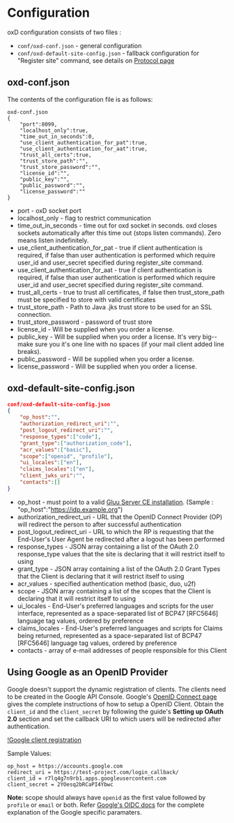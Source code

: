 # Configuration

oxD configuration consists of two files :

* `conf/oxd-conf.json` - general configuration
* `conf/oxd-default-site-config.json` - fallback configuration for "Register site" command, see details on 
[Protocol page](https://oxd.gluu.org/docs/oxdserver/)

## oxd-conf.json

The contents of the configuration file is as follows:

```
oxd-conf.json
{
    "port":8099,
    "localhost_only":true,
    "time_out_in_seconds":0,
    "use_client_authentication_for_pat":true,
    "use_client_authentication_for_aat":true,
    "trust_all_certs":true,
    "trust_store_path":"",
    "trust_store_password":"",
    "license_id":"",
    "public_key":"",
    "public_password":"",
    "license_password":""
}
```

* port - oxD socket port
* localhost_only - flag to restrict communication
* time_out_in_seconds - time out for oxd socket in seconds. oxd closes sockets automatically after this time out (stops listen commands). Zero means listen indefinitely.
* use_client_authentication_for_pat - true if client authentication is required, if false than user authentication is performed which require user_id and user_secret specified during register_site command.
* use_client_authentication_for_aat - true if client authentication is required, if false than user authentication is performed which require user_id and user_secret specified during register_site command.
* trust_all_certs - true to trust all certificates, if false then trust_store_path must be specified to store with valid certificates
* trust_store_path - Path to Java .jks trust store to be used for an SSL connection.
* trust_store_password - password of trust store
* license_id - Will be supplied when you order a license.
* public_key - Will be supplied when you order a license. It's very big--make sure you it's one line with no spaces (if your mail client added line breaks).
* public_password - Will be supplied when you order a license.
* license_password - Will be supplied when you order a license.

## oxd-default-site-config.json

```json
conf/oxd-default-site-config.json
{
    "op_host":"",
    "authorization_redirect_uri":"",
    "post_logout_redirect_uri":"",
    "response_types":["code"],
    "grant_type":["authorization_code"],
    "acr_values":["basic"],
    "scope":["openid", "profile"],
    "ui_locales":["en"],
    "claims_locales":["en"],
    "client_jwks_uri":"",
    "contacts":[]
}
```

* op_host - must point to a valid [Gluu Server CE installation](http://gluu.org/docs). (Sample : "op_host":"https://idp.example.org")
* authorization_redirect_uri - URL that the OpenID Connect Provider (OP) will redirect the person to after  successful authentication
* post_logout_redirect_uri - URL to which the RP is requesting that the End-User's User Agent be redirected after a logout has been performed
* response_types - JSON array containing a list of the OAuth 2.0 response_type values that the site is declaring that it will restrict itself to using
* grant_type - JSON array containing a list of the OAuth 2.0 Grant Types that the Client is declaring that it will restrict itself to using
* acr_values - specified authentication method (basic, duo, u2f)
* scope - JSON array containing a list of the scopes that the Client is declaring that it will restrict itself to using
* ui_locales - End-User's preferred languages and scripts for the user interface, represented as a space-separated list of BCP47 [RFC5646] language tag values, ordered by preference
* claims_locales - End-User's preferred languages and scripts for Claims being returned, represented as a space-separated list of BCP47 [RFC5646] language tag values, ordered by preference
* contacts - array of e-mail addresses of people responsible for this Client

## Using Google as an OpenID Provider


Google doesn't support the dynamic registration of clients. The clients need to
be created in the Google API Console. Google's [OpenID Connect page](https://developers.google.com/identity/protocols/OpenIDConnect#appsetup)
gives the complete instructions of how to setup a OpenID Client. Obtain the
`client_id` and the `client_secret` by following the guide's
**Setting up OAuth 2.0** section and set the callback URI to which users will be
redirected after authentication.

[!Google client registration](https://github.com/GluuFederation/docs-oxd/raw/master/sources/img/google_oidc_client.png)

Sample Values:
```
op_host = https://accounts.google.com
redirect_uri = https://test-project.com/login_callback/
client_id = r7lq4g7n9rb1.apps.googleusercontent.com
client_secret = 2YOesq2bRCaPI4Ybwc
```

**Note:** scope should always have `openid` as the first value followed by `profile` or `email` or both. Refer [Google's OIDC docs](https://developers.google.com/identity/protocols/OpenIDConnect#authenticationuriparameters) for the complete explanation of the Google specific paramaters.


